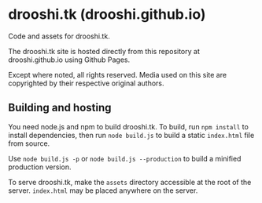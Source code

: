 # drooshi.tk (drooshi.github.io)

Code and assets for drooshi.tk.

The drooshi.tk site is hosted directly from this repository at drooshi.github.io
using Github Pages.

Except where noted, all rights reserved. Media used on this site are copyrighted
by their respective original authors.

## Building and hosting

You need node.js and npm to build drooshi.tk. To build, run `npm install` to
install dependencies, then run `node build.js` to build a static `index.html`
file from source.

Use `node build.js -p` or `node build.js --production` to build a minified
production version.

To serve drooshi.tk, make the `assets` directory accessible at the root of the
server. `index.html` may be placed anywhere on the server.
